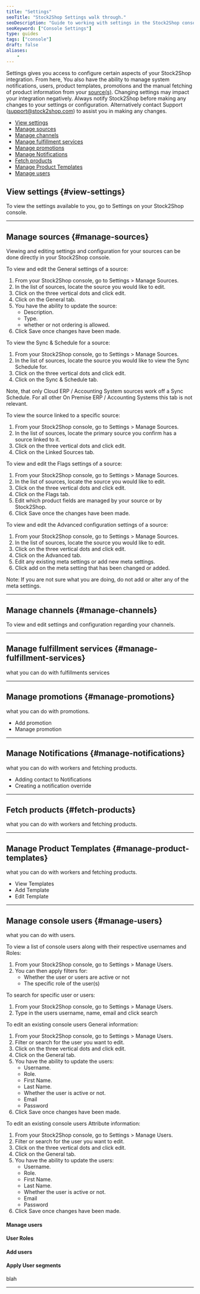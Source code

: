 ```yaml
---
title: "Settings"
seoTitle: "Stock2Shop Settings walk through."
seoDescription: "Guide to working with settings in the Stock2Shop console."
seoKeyword: ["Console Settings"]
type: guides
tags: ["console"]
draft: false
aliases:
    - 
---
```


Settings gives you access to configure certain aspects of your Stock2Shop integration. From here, You also have the ability to manage system notifications, users, product templates, promotions and the manual fetching of product information from your [source(s)](/help/guides/source/ "Understanding the concept of a source in Stock2Shop.").
Changing settings may impact your integration negatively. Always notify Stock2Shop before making any changes to your settings or configuration. Alternatively contact Support (support@stock2shop.com) to assist you in making any changes.


- [View settings](#view-settings)
- [Manage sources](#manage-sources)
- [Manage channels](#manage-channels)
- [Manage fulfillment services](#manage-fulfillment-services)
- [Manage promotions](#manage-promotions)
- [Manage Notifications](#manage-notifications)
- [Fetch products](#fetch-products)
- [Manage Product Templates](#manage-product-templates)
- [Manage users](#manage-users)

## View settings {#view-settings}
To view the settings available to you, go to Settings on your Stock2Shop console. 

---

## Manage sources {#manage-sources}
Viewing and editing settings and configuration for your sources can be done directly in your Stock2Shop console.

To view and edit the General settings of a source:

1. From your Stock2Shop console, go to Settings > Manage Sources.
2. In the list of sources, locate the source you would like to edit.
3. Click on the three vertical dots and click edit.
4. Click on the General tab.
5. You have the ability to update the source:
    - Description.
    - Type.
    - whether or not ordering is allowed.
6. Click Save once changes have been made.

To view the Sync & Schedule for a source:

1. From your Stock2Shop console, go to Settings > Manage Sources.
2. In the list of sources, locate the source you would like to view the Sync Schedule for.
3. Click on the three vertical dots and click edit.
4. Click on the Sync & Schedule tab.

Note, that only Cloud ERP / Accounting System sources work off a Sync Schedule. For all other On Premise ERP / Accounting Systems this tab is not relevant.

To view the source linked to a specific source:

1. From your Stock2Shop console, go to Settings > Manage Sources.
2. In the list of sources, locate the primary source you confirm has a source linked to it.
3. Click on the three vertical dots and click edit.
4. Click on the Linked Sources tab.

To view and edit the Flags settings of a source:

1. From your Stock2Shop console, go to Settings > Manage Sources.
2. In the list of sources, locate the source you would like to edit.
3. Click on the three vertical dots and click edit.
4. Click on the Flags tab.
5. Edit which product fields are managed by your source or by Stock2Shop.
6. Click Save once the changes have been made.

To view and edit the Advanced configuration settings of a source:

1. From your Stock2Shop console, go to Settings > Manage Sources.
2. In the list of sources, locate the source you would like to edit.
3. Click on the three vertical dots and click edit.
4. Click on the Advanced tab.
5. Edit any existing meta settings or add new meta settings.
6. Click add on the meta setting that has been changed or added.

Note: If you are not sure what you are doing, do not add or alter any of the meta settings.

---

## Manage channels {#manage-channels}
To view and edit settings and configuration regarding your channels. 

---

## Manage fulfillment services {#manage-fulfillment-services}
what you can do with fulfillments services



---

## Manage promotions {#manage-promotions}
what you can do with promotions.

- Add promotion
- Manage promotion
   
---

## Manage Notifications {#manage-notifications}
what you can do with workers and fetching products.

- Adding contact to Notifications
- Creating a notification override 
   
---

## Fetch products {#fetch-products}
what you can do with workers and fetching products.
   
---

## Manage Product Templates {#manage-product-templates}
what you can do with workers and fetching products.
   
- View Templates
- Add Template
- Edit Template

---

## Manage console users {#manage-users}
what you can do with users.

To view a list of console users along with their respective usernames and Roles:

1. From your Stock2Shop console, go to Settings > Manage Users.
2. You can then apply filters for:
    - Whether the user or users are active or not
    - The specific role of the user(s)

To search for specific user or users:

1. From your Stock2Shop console, go to Settings > Manage Users.
2. Type in the users username, name, email and click search

To edit an existing console users General information:
1. From your Stock2Shop console, go to Settings > Manage Users.
2. Filter or search for the user you want to edit.
3. Click on the three vertical dots and click edit.
4. Click on the General tab.
5. You have the ability to update the users:
    - Username.
    - Role.
    - First Name.
    - Last Name.
    - Whether the user is active or not.
    - Email
    - Password
6. Click Save once changes have been made.

To edit an existing console users Attribute information:
1. From your Stock2Shop console, go to Settings > Manage Users.
2. Filter or search for the user you want to edit.
3. Click on the three vertical dots and click edit.
4. Click on the General tab.
5. You have the ability to update the users:
    - Username.
    - Role.
    - First Name.
    - Last Name.
    - Whether the user is active or not.
    - Email
    - Password
6. Click Save once changes have been made.


#### Manage users
#### User Roles
#### Add users
#### Apply User segments

   blah 
   
---



